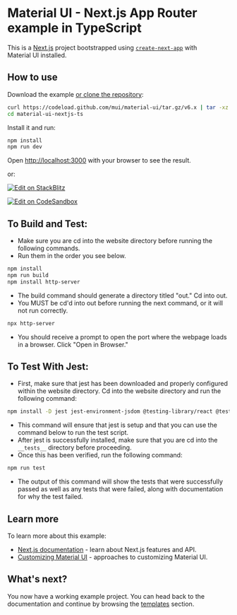 # Material UI - Next.js App Router example in TypeScript

This is a [Next.js](https://nextjs.org/) project bootstrapped using [`create-next-app`](https://github.com/vercel/next.js/tree/HEAD/packages/create-next-app) with Material UI installed.

## How to use

Download the example [or clone the repository](https://github.com/mui/material-ui):

<!-- #default-branch-switch -->

```bash
curl https://codeload.github.com/mui/material-ui/tar.gz/v6.x | tar -xz --strip=2  material-ui-6.x/examples/material-ui-nextjs-ts
cd material-ui-nextjs-ts
```

Install it and run:

```bash
npm install
npm run dev
```

Open [http://localhost:3000](http://localhost:3000) with your browser to see the result.

or:

<!-- #default-branch-switch -->

[![Edit on StackBlitz](https://developer.stackblitz.com/img/open_in_stackblitz.svg)](https://stackblitz.com/github/mui/material-ui/tree/v6.x/examples/material-ui-nextjs-ts)

[![Edit on CodeSandbox](https://codesandbox.io/static/img/play-codesandbox.svg)](https://codesandbox.io/p/sandbox/github/mui/material-ui/tree/v6.x/examples/material-ui-nextjs-ts)

## To Build and Test:

* Make sure you are cd into the website directory before running the following commands.
* Run them in the order you see below.

```bash
npm install
npm run build
npm install http-server
```
* The build command should generate a directory titled "out." Cd into out.
* You MUST be cd'd into out before running the next command, or it will not run correctly.

```bash
npx http-server
```

* You should receive a prompt to open the port where the webpage loads in a browser. Click "Open in Browser."


## To Test With Jest:

* First, make sure that jest has been downloaded and properly configured within the website directory. Cd into the website directory and run the following command:

```bash
npm install -D jest jest-environment-jsdom @testing-library/react @testing-library/dom @testing-library/jest-dom ts-node
```

* This command will ensure that jest is setup and that you can use the command below to run the test script. 
* After jest is successfully installed, make sure that you are cd into the `__tests__` directory before proceeding. 
* Once this has been verified, run the following command:

```bash
npm run test
```
* The output of this command will show the tests that were successfully passed as well as any tests that were failed, along with documentation for why the test failed.

## Learn more

To learn more about this example:

- [Next.js documentation](https://nextjs.org/docs) - learn about Next.js features and API.
- [Customizing Material UI](https://mui.com/material-ui/customization/how-to-customize/) - approaches to customizing Material UI.

## What's next?

<!-- #default-branch-switch -->

You now have a working example project.
You can head back to the documentation and continue by browsing the [templates](https://mui.com/material-ui/getting-started/templates/) section.
